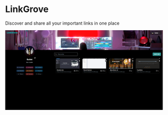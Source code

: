 # LinkGrove

Discover and share all your important links in one place

![Image description](./client/public/linkgrove.png)
